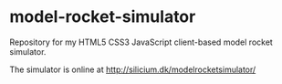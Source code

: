 # model-rocket-simulator
Repository for my HTML5 CSS3 JavaScript client-based model rocket simulator.

The simulator is online at http://silicium.dk/modelrocketsimulator/

